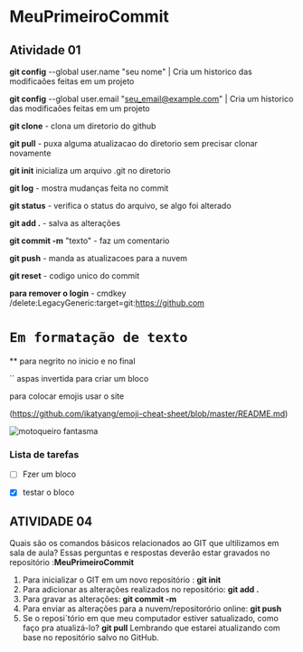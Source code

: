 # **MeuPrimeiroCommit**
## **Atividade 01**


**git config** --global user.name "seu nome"            | Cria um historico das modificaões feitas em um projeto

**git config** --global user.email "seu_email@example.com"  |  Cria um historico das modificaões feitas em um projeto


**git clone** - clona um diretorio do github

**git pull** - puxa alguma atualizacao do diretorio sem precisar clonar novamente

**git init** inicializa um arquivo .git no diretorio

**git log** - mostra mudanças feita no commit

**git status** - verifica o status do arquivo, se algo foi alterado

**git add .** - salva as alterações 

**git commit -m** "texto" - faz um comentario 


**git push** - manda as atualizacoes para a nuvem

**git reset** - codigo unico do commit  
 
 **para remover o login** - cmdkey /delete:LegacyGeneric:target=git:https://github.com


# ` Em formatação de texto  ` 
 ** para negrito no inicio e no final

 `` aspas invertida para criar um bloco

   para colocar emojis usar o site 

   (https://github.com/ikatyang/emoji-cheat-sheet/blob/master/README.md)

 ![motoqueiro fantasma](https://upload.wikimedia.org/wikipedia/pt/0/0e/Motoqueiro_Fantasma_por_Mark_Texeira.jpg) 


 ### Lista de tarefas

 - [ ] Fzer um bloco

 - [x] testar o bloco
 
 ## ATIVIDADE 04
 Quais são os comandos básicos relacionados ao GIT que ultilizamos em sala de aula?
 Essas perguntas e respostas deverão estar gravados no repositório :**MeuPrimeiroCommit**

1. Para inicializar o GIT em um novo repositório : **git init**
2. Para adicionar as alterações realizados no repositório: **git add .**
3. Para gravar as alterações: **git commit -m**
4. Para enviar as alterações para a nuvem/repositorório online: **git push**
5. Se o reposi´tório em que meu computador estiver satualizado, como faço pra atualizá-lo? **git pull** Lembrando que estarei atualizando com base no repositório salvo no GitHub.
